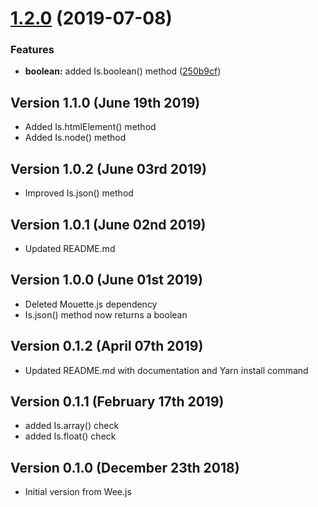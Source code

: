# [1.2.0](https://github.com/LCluber/Ch.js/compare/v1.1.0...v1.2.0) (2019-07-08)


### Features

* **boolean:** added Is.boolean() method ([250b9cf](https://github.com/LCluber/Ch.js/commit/250b9cf))

Version 1.1.0 (June 19th 2019)
-----------------------------
 * Added Is.htmlElement() method
 * Added Is.node() method

Version 1.0.2 (June 03rd 2019)
-----------------------------
 * Improved Is.json() method

Version 1.0.1 (June 02nd 2019)
-----------------------------
 * Updated README.md

Version 1.0.0 (June 01st 2019)
-----------------------------
 * Deleted Mouette.js dependency
 * Is.json() method now returns a boolean

Version 0.1.2 (April 07th 2019)
-----------------------------
 * Updated README.md with documentation and Yarn install command

Version 0.1.1 (February 17th 2019)
-----------------------------
 * added Is.array() check
 * added Is.float() check

Version 0.1.0 (December 23th 2018)
-----------------------------
 * Initial version from Wee.js
